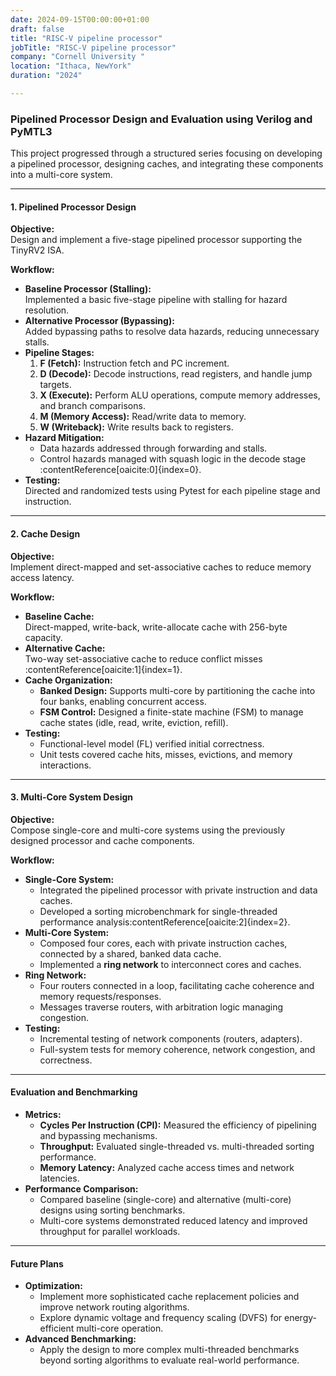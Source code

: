 ```yaml
---
date: 2024-09-15T00:00:00+01:00
draft: false
title: "RISC-V pipeline processor"
jobTitle: "RISC-V pipeline processor"
company: "Cornell University "
location: "Ithaca, NewYork"
duration: "2024"

---
```

### Pipelined Processor Design and Evaluation using Verilog and PyMTL3

This project progressed through a structured series focusing on developing a pipelined processor, designing caches, and integrating these components into a multi-core system.  

---

#### 1. Pipelined Processor Design
**Objective:**  
Design and implement a five-stage pipelined processor supporting the TinyRV2 ISA.  

**Workflow:**  
- **Baseline Processor (Stalling):**  
  Implemented a basic five-stage pipeline with stalling for hazard resolution.  
- **Alternative Processor (Bypassing):**  
  Added bypassing paths to resolve data hazards, reducing unnecessary stalls.  
- **Pipeline Stages:**  
  1. **F (Fetch):** Instruction fetch and PC increment.  
  2. **D (Decode):** Decode instructions, read registers, and handle jump targets.  
  3. **X (Execute):** Perform ALU operations, compute memory addresses, and branch comparisons.  
  4. **M (Memory Access):** Read/write data to memory.  
  5. **W (Writeback):** Write results back to registers.  
- **Hazard Mitigation:**  
  - Data hazards addressed through forwarding and stalls.  
  - Control hazards managed with squash logic in the decode stage&#8203;:contentReference[oaicite:0]{index=0}.  
- **Testing:**  
  Directed and randomized tests using Pytest for each pipeline stage and instruction.  

---

#### 2. Cache Design
**Objective:**  
Implement direct-mapped and set-associative caches to reduce memory access latency.  

**Workflow:**  
- **Baseline Cache:**  
  Direct-mapped, write-back, write-allocate cache with 256-byte capacity.  
- **Alternative Cache:**  
  Two-way set-associative cache to reduce conflict misses&#8203;:contentReference[oaicite:1]{index=1}.  
- **Cache Organization:**  
  - **Banked Design:** Supports multi-core by partitioning the cache into four banks, enabling concurrent access.  
  - **FSM Control:** Designed a finite-state machine (FSM) to manage cache states (idle, read, write, eviction, refill).  
- **Testing:**  
  - Functional-level model (FL) verified initial correctness.  
  - Unit tests covered cache hits, misses, evictions, and memory interactions.  

---

#### 3. Multi-Core System Design
**Objective:**  
Compose single-core and multi-core systems using the previously designed processor and cache components.  

**Workflow:**  
- **Single-Core System:**  
  - Integrated the pipelined processor with private instruction and data caches.  
  - Developed a sorting microbenchmark for single-threaded performance analysis&#8203;:contentReference[oaicite:2]{index=2}.  
- **Multi-Core System:**  
  - Composed four cores, each with private instruction caches, connected by a shared, banked data cache.  
  - Implemented a **ring network** to interconnect cores and caches.  
- **Ring Network:**  
  - Four routers connected in a loop, facilitating cache coherence and memory requests/responses.  
  - Messages traverse routers, with arbitration logic managing congestion.  
- **Testing:**  
  - Incremental testing of network components (routers, adapters).  
  - Full-system tests for memory coherence, network congestion, and correctness.  

---

#### Evaluation and Benchmarking
- **Metrics:**  
  - **Cycles Per Instruction (CPI):** Measured the efficiency of pipelining and bypassing mechanisms.  
  - **Throughput:** Evaluated single-threaded vs. multi-threaded sorting performance.  
  - **Memory Latency:** Analyzed cache access times and network latencies.  
- **Performance Comparison:**  
  - Compared baseline (single-core) and alternative (multi-core) designs using sorting benchmarks.  
  - Multi-core systems demonstrated reduced latency and improved throughput for parallel workloads.  

---

#### Future Plans
- **Optimization:**  
  - Implement more sophisticated cache replacement policies and improve network routing algorithms.  
  - Explore dynamic voltage and frequency scaling (DVFS) for energy-efficient multi-core operation.  
- **Advanced Benchmarking:**  
  - Apply the design to more complex multi-threaded benchmarks beyond sorting algorithms to evaluate real-world performance.
